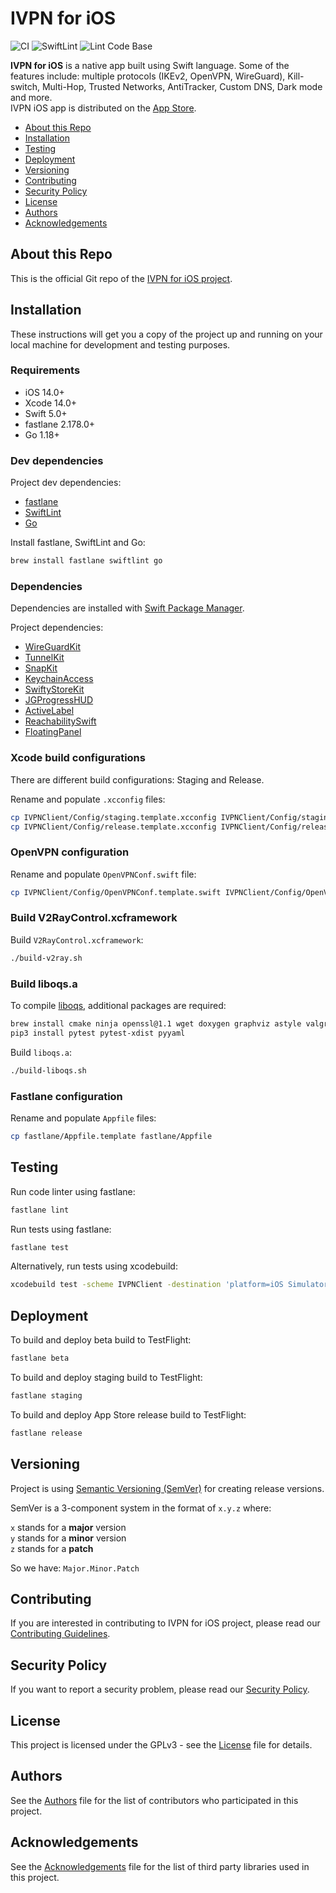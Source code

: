 # IVPN for iOS

![CI](https://github.com/ivpn/ios-app/workflows/CI/badge.svg)
![SwiftLint](https://github.com/ivpn/ios-app/workflows/SwiftLint/badge.svg)
![Lint Code Base](https://github.com/ivpn/ios-app/workflows/Lint%20Code%20Base/badge.svg)

**IVPN for iOS** is a native app built using Swift language. Some of the features include: multiple protocols (IKEv2, OpenVPN, WireGuard), Kill-switch, Multi-Hop, Trusted Networks, AntiTracker, Custom DNS, Dark mode and more.  
IVPN iOS app is distributed on the [App Store](https://apps.apple.com/us/app/ivpn-serious-privacy-protection/id1193122683?mt=8).  

* [About this Repo](#about-repo)
* [Installation](#installation)
* [Testing](#testing)
* [Deployment](#deployment)
* [Versioning](#versioning)
* [Contributing](#contributing)
* [Security Policy](#security)
* [License](#license)
* [Authors](#Authors)
* [Acknowledgements](#acknowledgements)

<a name="about-repo"></a>
## About this Repo

This is the official Git repo of the [IVPN for iOS project](https://github.com/ivpn/ios-app).

<a name="installation"></a>
## Installation

These instructions will get you a copy of the project up and running on your local machine for development and testing purposes.

### Requirements

- iOS 14.0+
- Xcode 14.0+
- Swift 5.0+
- fastlane 2.178.0+
- Go 1.18+

### Dev dependencies

Project dev dependencies:  

* [fastlane](https://fastlane.tools)  
* [SwiftLint](https://github.com/realm/SwiftLint)  
* [Go](https://golang.org)  

Install fastlane, SwiftLint and Go:  

```sh
brew install fastlane swiftlint go
```

### Dependencies

Dependencies are installed with [Swift Package Manager](https://swift.org/package-manager/).

Project dependencies:  

* [WireGuardKit](https://github.com/WireGuard/wireguard-apple)  
* [TunnelKit](https://github.com/passepartoutvpn/tunnelkit)  
* [SnapKit](https://github.com/SnapKit/SnapKit)  
* [KeychainAccess](https://github.com/kishikawakatsumi/KeychainAccess)  
* [SwiftyStoreKit](https://github.com/bizz84/SwiftyStoreKit)  
* [JGProgressHUD](https://github.com/JonasGessner/JGProgressHUD)  
* [ActiveLabel](https://github.com/optonaut/ActiveLabel.swift)  
* [ReachabilitySwift](https://github.com/ashleymills/Reachability.swift)  
* [FloatingPanel](https://github.com/scenee/FloatingPanel)  

### Xcode build configurations

There are different build configurations: Staging and Release. 

Rename and populate `.xcconfig` files: 

```sh
cp IVPNClient/Config/staging.template.xcconfig IVPNClient/Config/staging.xcconfig  
cp IVPNClient/Config/release.template.xcconfig IVPNClient/Config/release.xcconfig  
```

### OpenVPN configuration

Rename and populate `OpenVPNConf.swift` file: 

```sh
cp IVPNClient/Config/OpenVPNConf.template.swift IVPNClient/Config/OpenVPNConf.swift
```

### Build V2RayControl.xcframework

Build `V2RayControl.xcframework`:

```sh
./build-v2ray.sh
```

### Build liboqs.a

To compile  [liboqs](https://github.com/open-quantum-safe/liboqs), additional packages are required:  

```sh
brew install cmake ninja openssl@1.1 wget doxygen graphviz astyle valgrind
pip3 install pytest pytest-xdist pyyaml
```

Build `liboqs.a`:  

```sh
./build-liboqs.sh
```

### Fastlane configuration

Rename and populate `Appfile` files: 

```sh
cp fastlane/Appfile.template fastlane/Appfile
```

<a name="testing"></a>
## Testing

Run code linter using fastlane:  

```sh
fastlane lint
```

Run tests using fastlane:  

```sh
fastlane test
```

Alternatively, run tests using xcodebuild:  

```sh
xcodebuild test -scheme IVPNClient -destination 'platform=iOS Simulator,name=iPhone 14'
```

<a name="deployment"></a>
## Deployment

To build and deploy beta build to TestFlight:  

```sh
fastlane beta
```

To build and deploy staging build to TestFlight:  

```sh
fastlane staging
```

To build and deploy App Store release build to TestFlight:  

```sh
fastlane release
```

<a name="versioning"></a>
## Versioning

Project is using [Semantic Versioning (SemVer)](https://semver.org) for creating release versions.

SemVer is a 3-component system in the format of `x.y.z` where:

`x` stands for a **major** version  
`y` stands for a **minor** version  
`z` stands for a **patch**

So we have: `Major.Minor.Patch` 

<a name="contributing"></a>
## Contributing

If you are interested in contributing to IVPN for iOS project, please read our [Contributing Guidelines](/.github/CONTRIBUTING.md).

<a name="security"></a>
## Security Policy

If you want to report a security problem, please read our [Security Policy](/.github/SECURITY.md).

<a name="license"></a>
## License

This project is licensed under the GPLv3 - see the [License](/LICENSE.md) file for details.

<a name="authors"></a>
## Authors

See the [Authors](/AUTHORS) file for the list of contributors who participated in this project.

<a name="acknowledgements"></a>
## Acknowledgements

See the [Acknowledgements](/ACKNOWLEDGEMENTS.md) file for the list of third party libraries used in this project.
